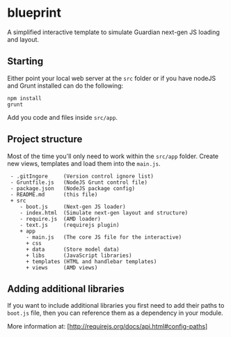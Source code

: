 # blueprint


A simplified interactive template to simulate Guardian next-gen JS loading and layout.

## Starting
Either point your local web server at the `src` folder or if you have nodeJS and Grunt installed can do the following:

```shell
npm install
grunt
```

Add you code and files inside `src/app`.



## Project structure
Most of the time you'll only need to work within the `src/app` folder. Create new views, templates and load them into
the `main.js`.

```
 - .gitIngore     (Version control ignore list)
 - Gruntfile.js   (NodeJS Grunt control file)
 - package.json   (NodeJS package config)
 - README.md      (this file)
 + src
    - boot.js     (Next-gen JS loader)
    - index.html  (Simulate next-gen layout and structure)
    - require.js  (AMD loader)
    - text.js     (requirejs plugin)
    + app
      - main.js   (The core JS file for the interactive)
      + css
      + data      (Store model data)
      + libs      (JavaScript libraries)
      + templates (HTML and handlebar templates)
      + views     (AMD views)
```

## Adding additional libraries
If you want to include additional libraries you first need to add their paths to `boot.js` file, then you can
reference them as a dependency in your module.

More information at: [http://requirejs.org/docs/api.html#config-paths]



